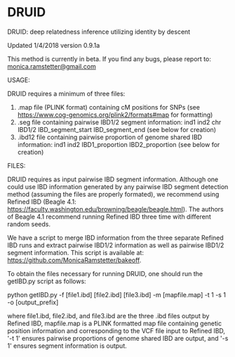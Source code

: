 # DRUID
DRUID: deep relatedness inference utilizing identity by descent

Updated 1/4/2018
version 0.9.1a

This method is currently in beta. If you find any bugs, please report to:
monica.ramstetter@gmail.com


USAGE:

DRUID requires a minimum of three files:
1) .map file (PLINK format) containing cM positions for SNPs (see https://www.cog-genomics.org/plink2/formats#map for formatting)
2) .seg file containing pairwise IBD1/2 segment information: ind1 ind2 chr IBD1/2 IBD_segment_start IBD_segment_end (see below for creation)
3) .ibd12 file containing pairwise proportion of genome shared IBD information: ind1 ind2 IBD1_proportion IBD2_proportion (see below for creation)



FILES:

DRUID requires as input pairwise IBD segment information. Although one could use IBD information generated by any pairwise IBD segment detection method (assuming the files are properly formated), we recommend using Refined IBD (Beagle 4.1: https://faculty.washington.edu/browning/beagle/beagle.html). The authors of Beagle 4.1 recommend running Refined IBD three time with different random seeds. 

We have a script to merge IBD information from the three separate Refined IBD runs and extract pairwise IBD1/2 information as well as pairwise IBD1/2 segment information. This script is available at: 
https://github.com/MonicaRamstetter/bakeoff. 

To obtain the files necessary for running DRUID, one should run the getIBD.py script as follows:

python getIBD.py -f [file1.ibd] [file2.ibd] [file3.ibd] -m [mapfile.map] -t 1 -s 1 -o [output_prefix]

where file1.ibd, file2.ibd, and file3.ibd are the three .ibd files output by Refined IBD, mapfile.map is a PLINK formatted map file containing genetic position information and corresponding to the VCF file input to Refined IBD, '-t 1' ensures pairwise proportions of genome shared IBD are output, and '-s 1' ensures segment information is output.


